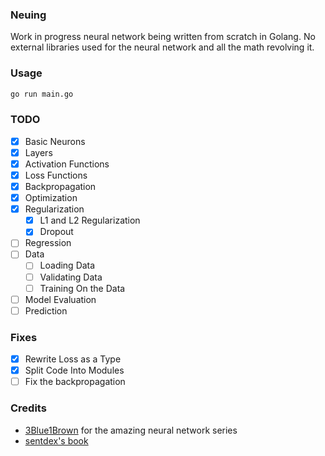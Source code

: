 ### Neuing

Work in progress neural network being written from scratch in Golang. No external libraries used for the neural network and all the math revolving it.

### Usage

```bash
go run main.go
```

### TODO
- [x] Basic Neurons
- [x] Layers
- [x] Activation Functions
- [x] Loss Functions
- [x] Backpropagation
- [x] Optimization
- [x] Regularization
  - [x] L1 and L2 Regularization
  - [x] Dropout
- [ ] Regression
- [ ] Data
  - [ ] Loading Data
  - [ ] Validating Data
  - [ ] Training On the Data
- [ ] Model Evaluation
- [ ] Prediction

### Fixes
- [x] Rewrite Loss as a Type
- [x] Split Code Into Modules
- [ ] Fix the backpropagation

### Credits
- [3Blue1Brown](https://www.youtube.com/channel/UCYO_jab_esuFRV4b17AJtAw) for the amazing neural network series
- [sentdex's book](https://nnfs.io/)
